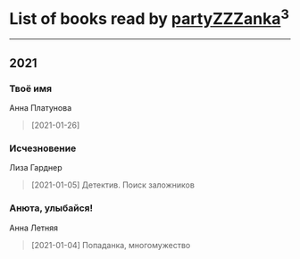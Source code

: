 # List of books read by [partyZZZanka](http://vk.com/id9315852)<sup>3</sup>
---

## 2021

### Твоё имя
Анна Платунова
> [2021-01-26] 


### Исчезновение
Лиза Гарднер
> [2021-01-05] Детектив. Поиск заложников


### Анюта, улыбайся!
Анна Летняя
> [2021-01-04] Попаданка, многомужество



